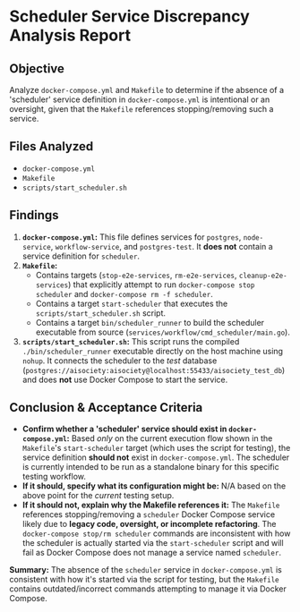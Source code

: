 # Scheduler Service Discrepancy Analysis Report

## Objective

Analyze `docker-compose.yml` and `Makefile` to determine if the absence of a 'scheduler' service definition in `docker-compose.yml` is intentional or an oversight, given that the `Makefile` references stopping/removing such a service.

## Files Analyzed

*   `docker-compose.yml`
*   `Makefile`
*   `scripts/start_scheduler.sh`

## Findings

1.  **`docker-compose.yml`:** This file defines services for `postgres`, `node-service`, `workflow-service`, and `postgres-test`. It **does not** contain a service definition for `scheduler`.
2.  **`Makefile`:**
    *   Contains targets (`stop-e2e-services`, `rm-e2e-services`, `cleanup-e2e-services`) that explicitly attempt to run `docker-compose stop scheduler` and `docker-compose rm -f scheduler`.
    *   Contains a target `start-scheduler` that executes the `scripts/start_scheduler.sh` script.
    *   Contains a target `bin/scheduler_runner` to build the scheduler executable from source (`services/workflow/cmd_scheduler/main.go`).
3.  **`scripts/start_scheduler.sh`:** This script runs the compiled `./bin/scheduler_runner` executable directly on the host machine using `nohup`. It connects the scheduler to the *test* database (`postgres://aisociety:aisociety@localhost:55433/aisociety_test_db`) and does **not** use Docker Compose to start the service.

## Conclusion & Acceptance Criteria

*   **Confirm whether a 'scheduler' service should exist in `docker-compose.yml`:** Based *only* on the current execution flow shown in the `Makefile`'s `start-scheduler` target (which uses the script for testing), the service definition **should not** exist in `docker-compose.yml`. The scheduler is currently intended to be run as a standalone binary for this specific testing workflow.
*   **If it should, specify what its configuration might be:** N/A based on the above point for the *current* testing setup.
*   **If it should not, explain why the Makefile references it:** The `Makefile` references stopping/removing a `scheduler` Docker Compose service likely due to **legacy code, oversight, or incomplete refactoring**. The `docker-compose stop/rm scheduler` commands are inconsistent with how the scheduler is actually started via the `start-scheduler` script and will fail as Docker Compose does not manage a service named `scheduler`.

**Summary:** The absence of the `scheduler` service in `docker-compose.yml` is consistent with how it's started via the script for testing, but the `Makefile` contains outdated/incorrect commands attempting to manage it via Docker Compose.